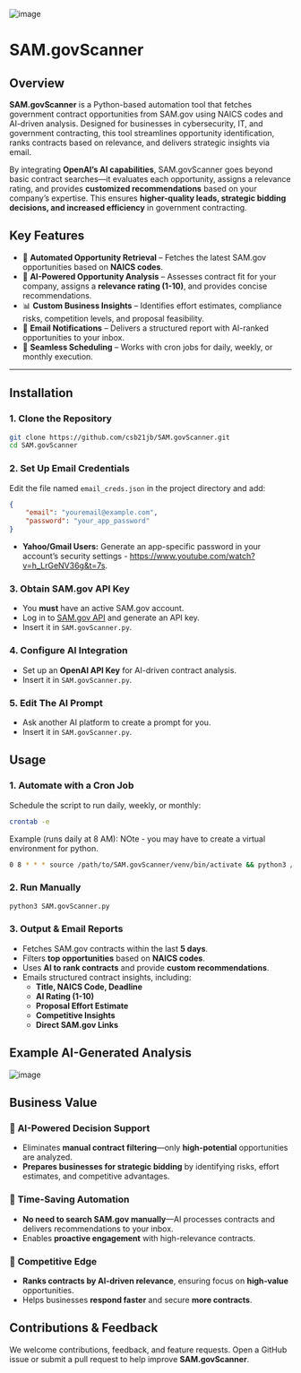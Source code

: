 ![image](https://github.com/csb21jb/SAM.govScanner/assets/94072917/7186d534-d39b-446e-8396-7727747c8054)

# SAM.govScanner

## Overview


**SAM.govScanner** is a Python-based automation tool that fetches government contract opportunities from SAM.gov using NAICS codes and AI-driven analysis. Designed for businesses in cybersecurity, IT, and government contracting, this tool streamlines opportunity identification, ranks contracts based on relevance, and delivers strategic insights via email.

By integrating **OpenAI’s AI capabilities**, SAM.govScanner goes beyond basic contract searches—it evaluates each opportunity, assigns a relevance rating, and provides **customized recommendations** based on your company’s expertise. This ensures **higher-quality leads, strategic bidding decisions, and increased efficiency** in government contracting.



## **Key Features**

- 🚀 **Automated Opportunity Retrieval** – Fetches the latest SAM.gov opportunities based on **NAICS codes**.
- 🤖 **AI-Powered Opportunity Analysis** – Assesses contract fit for your company, assigns a **relevance rating (1-10)**, and provides concise recommendations.
- 📊 **Custom Business Insights** – Identifies effort estimates, compliance risks, competition levels, and proposal feasibility.
- 📩 **Email Notifications** – Delivers a structured report with AI-ranked opportunities to your inbox.
- 🔄 **Seamless Scheduling** – Works with cron jobs for daily, weekly, or monthly execution.

---

## **Installation**

### **1. Clone the Repository**
```sh
git clone https://github.com/csb21jb/SAM.govScanner.git
cd SAM.govScanner
```

### **2. Set Up Email Credentials**
Edit the file named `email_creds.json` in the project directory and add:
```json
{
    "email": "youremail@example.com",
    "password": "your_app_password"
}
```
- **Yahoo/Gmail Users:** Generate an app-specific password in your account’s security settings - https://www.youtube.com/watch?v=h_LrGeNV36g&t=7s.

### **3. Obtain SAM.gov API Key**
- You **must** have an active SAM.gov account.
- Log in to [SAM.gov API](https://open.gsa.gov/api/get-opportunities-public-api/) and generate an API key.
- Insert it in `SAM.govScanner.py`.

### **4. Configure AI Integration**
- Set up an **OpenAI API Key** for AI-driven contract analysis.
- Insert it in `SAM.govScanner.py`.

### **5. Edit The AI Prompt**
- Ask another AI platform to create a prompt for you.
- Insert it in `SAM.govScanner.py`.



## **Usage**

### **1. Automate with a Cron Job**
Schedule the script to run daily, weekly, or monthly:
```sh
crontab -e
```
Example (runs daily at 8 AM): NOte - you may have to create a virtual environment for python.
```sh
0 8 * * * source /path/to/SAM.govScanner/venv/bin/activate && python3 /path/to/SAM.govScanner.py
```

### **2. Run Manually**
```sh
python3 SAM.govScanner.py
```

### **3. Output & Email Reports**
- Fetches SAM.gov contracts within the last **5 days**.
- Filters **top opportunities** based on **NAICS codes**.
- Uses **AI to rank contracts** and provide **custom recommendations**.
- Emails structured contract insights, including:
  - **Title, NAICS Code, Deadline**
  - **AI Rating (1-10)**
  - **Proposal Effort Estimate**
  - **Competitive Insights**
  - **Direct SAM.gov Links**


## **Example AI-Generated Analysis**
![image](https://github.com/user-attachments/assets/84a07519-9f74-49ba-9f43-965c60584465)




## **Business Value**

### 🔹 **AI-Powered Decision Support**
- Eliminates **manual contract filtering**—only **high-potential** opportunities are analyzed.
- **Prepares businesses for strategic bidding** by identifying risks, effort estimates, and competitive advantages.

### 🔹 **Time-Saving Automation**
- **No need to search SAM.gov manually**—AI processes contracts and delivers recommendations to your inbox.
- Enables **proactive engagement** with high-relevance contracts.

### 🔹 **Competitive Edge**
- **Ranks contracts by AI-driven relevance**, ensuring focus on **high-value** opportunities.
- Helps businesses **respond faster** and secure **more contracts**.


## **Contributions & Feedback**
We welcome contributions, feedback, and feature requests. Open a GitHub issue or submit a pull request to help improve **SAM.govScanner**.



